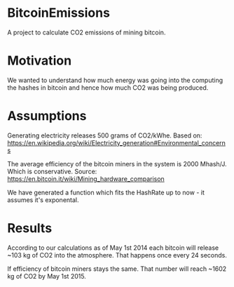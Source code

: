 BitcoinEmissions
================

A project to calculate CO2 emissions of mining bitcoin.

Motivation
==========

We wanted to understand how much energy was going into the computing the hashes in bitcoin and hence how much CO2 was being produced. 



Assumptions
===========

Generating electricity releases 500 grams of CO2/kWhe. Based on:  https://en.wikipedia.org/wiki/Electricity_generation#Environmental_concerns 

The average efficiency of the bitcoin miners in the system is 2000 Mhash/J. Which is conservative. Source: https://en.bitcoin.it/wiki/Mining_hardware_comparison

We have generated a function which fits the HashRate up to now - it assumes it's exponental.

Results
=======

According to our calculations as of May 1st 2014 each bitcoin will release ~103 kg of CO2 into the atmosphere. That happens once every 24 seconds. 

If efficiency of bitcoin miners stays the same. That number will reach ~1602 kg of CO2 by May 1st 2015. 
